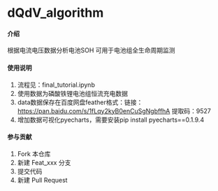 # dQdV_algorithm

#### 介绍
根据电流电压数据分析电池SOH
可用于电池组全生命周期监测


#### 使用说明

1.  流程见：final_tutorial.ipynb
2.  使用数据为磷酸铁锂电池组恒流充电数据
3.  data数据保存在百度网盘feather格式：链接：https://pan.baidu.com/s/1fLqy2kyB0enCuSgNgbffhA 提取码：9527
4.  增加数据可视化pyecharts，需要安装pip install pyecharts==0.1.9.4

#### 参与贡献

1.  Fork 本仓库
2.  新建 Feat_xxx 分支
3.  提交代码
4.  新建 Pull Request

